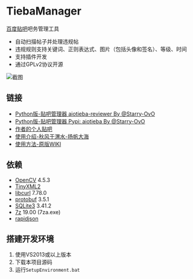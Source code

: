 TiebaManager
=========

[百度贴吧](https://tieba.baidu.com/)吧务管理工具  

* 自动扫描帖子并处理违规帖
* 违规规则支持关键词、正则表达式、图片（包括头像和签名）、等级、时间
* 支持插件开发
* 通过GPLv2协议开源

![截图](https://raw.githubusercontent.com/wiki/xfgryujk/TiebaManager/images/snapshot.png)

链接
---------

* [Python版-贴吧管理器 aiotieba-reviewer By @Starry-OvO](https://github.com/Starry-OvO/aiotieba-reviewer)
* [Python版-贴吧管理器 Pypi: aiotieba By @Starry-OvO](https://github.com/Starry-OvO/aiotieba)
* [作者的个人贴吧](https://tieba.baidu.com/f?kw=%D2%BB%B8%F6%BC%AB%C6%E4%D2%FE%C3%D8%D6%BB%D3%D0xfgryujk%D6%AA%B5%C0%B5%C4%B5%D8%B7%BD)
* [使用介绍-秋风于渭水-扬帆大海](https://www.tjsky.net/?p=58)
* [使用方法-原版WIKI](https://github.com/xfgryujk/TiebaManager/wiki/%E5%A6%82%E4%BD%95%E4%BD%BF%E7%94%A8)

依赖
---------

* [OpenCV](http://opencv.org/) 4.5.3
* [TinyXML2](http://www.grinninglizard.com/tinyxml2/index.html)
* [libcurl](https://curl.haxx.se/libcurl/) 7.78.0
* [protobuf](https://github.com/protocolbuffers/protobuf/releases) 3.5.1
* [SQLite3](https://www.sqlite.org/download.html) 3.41.2
* [7z](https://www.7-zip.org/) 19.00 (7za.exe)
* [rapidjson](http://rapidjson.org/)

搭建开发环境
---------

1. 使用VS2013或以上版本
2. 下载本项目源码
3. 运行`SetupEnvironment.bat`
